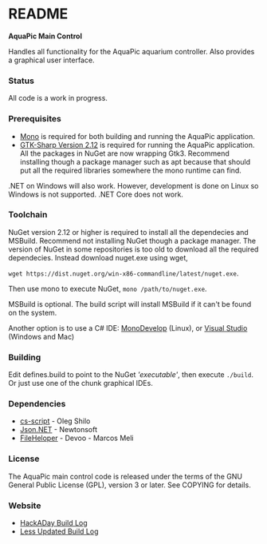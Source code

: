 README
======
**AquaPic Main Control**

Handles all functionality for the AquaPic aquarium controller. Also provides a graphical user interface.
### Status
All code is a work in progress. 
### Prerequisites
 * [Mono](http://www.mono-project.com/) is required for both building and running the AquaPic application. 
 * [GTK-Sharp Version 2.12](http://www.mono-project.com/docs/gui/gtksharp/) is required for running the AquaPic application. All the packages in NuGet are now wrapping Gtk3.
 Recommend installing though a package manager such as apt because that should put all the required libraries somewhere the mono runtime can find.

.NET on Windows will also work. However, development is done on Linux so Windows is not supported. .NET Core does not work.
### Toolchain
NuGet version 2.12 or higher is required to install all the dependecies and MSBuild. Recommend not installing NuGet though a package manager. 
The version of NuGet in some repositories is too old to download all the required dependecies. Instead download nuget.exe using wget, 

```wget https://dist.nuget.org/win-x86-commandline/latest/nuget.exe```. 

Then use mono to execute NuGet, ```mono /path/to/nuget.exe```. 

MSBuild is optional. The build script will install MSBuild if it can't be found on the system. 

Another option is to use a C# IDE: [MonoDevelop](http://www.monodevelop.com/download/) (Linux), or [Visual Studio](https://www.visualstudio.com/vs/) (Windows and Mac) 
### Building
Edit defines.build to point to the NuGet _'executable'_, then execute ```./build```. Or just use one of the chunk graphical IDEs. 
### Dependencies
 * [cs-script](http://www.csscript.net/) - Oleg Shilo
 * [Json.NET](http://www.newtonsoft.com/json) - Newtonsoft
 * [FileHeloper](http://www.filehelpers.net/) - Devoo - Marcos Meli
### License
The AquaPic main control code is released under the terms of the GNU General Public License (GPL), version 3 or later. See COPYING for details.
### Website
 * [HackADay Build Log](https://hackaday.io/project/1436-aquapic-aquarium-controller)
 * [Less Updated Build Log](https://sites.google.com/site/aquapicbuildlog/)

